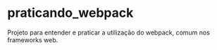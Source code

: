 # praticando_webpack
Projeto para entender e praticar a utilização do webpack, comum nos frameworks web.
